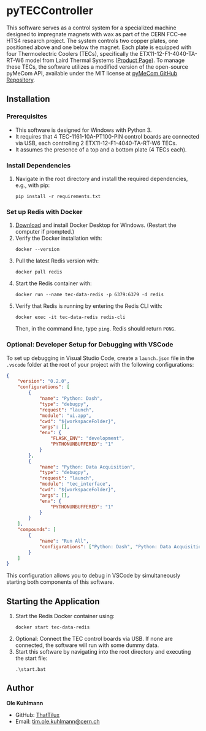 # pyTECController
This software serves as a control system for a specialized machine designed to impregnate magnets with wax as part of the CERN FCC-ee HTS4 research project. The system controls two copper plates, one positioned above and one below the magnet. Each plate is equipped with four Thermoelectric Coolers (TECs), specifically the ETX11-12-F1-4040-TA-RT-W6 model from Laird Thermal Systems ([Product Page](https://lairdthermal.com/products/thermoelectric-cooler-modules/peltier-hitemp-etx-series/ETX11-12-F1-4040-TA-RT-W6)). To manage these TECs, the software utilizes a modified version of the open-source pyMeCom API, available under the MIT license at [pyMeCom GitHub Repository](https://github.com/spomjaksilp/pyMeCom).


## Installation
### Prerequisites
- This software is designed for Windows with Python 3.
- It requires that 4 TEC-1161-10A-PT100-PIN control boards are connected via USB, each controlling 2 ETX11-12-F1-4040-TA-RT-W6 TECs.
- It assumes the presence of a top and a bottom plate (4 TECs each).

### Install Dependencies
1. Navigate in the root directory and install the required dependencies, e.g., with pip:
   ```
   pip install -r requirements.txt
   ```

### Set up Redis with Docker
1. [Download](https://docs.docker.com/desktop/install/windows-install/) and install Docker Desktop for Windows. (Restart the computer if prompted.)
2. Verify the Docker installation with:
   ```
   docker --version
   ```
3. Pull the latest Redis version with:
   ```
   docker pull redis
   ```
4. Start the Redis container with:
   ```
   docker run --name tec-data-redis -p 6379:6379 -d redis
   ```
5. Verify that Redis is running by entering the Redis CLI with:
   ```
   docker exec -it tec-data-redis redis-cli
   ```
   Then, in the command line, type `ping`. Redis should return `PONG`.

### Optional: Developer Setup for Debugging with VSCode
To set up debugging in Visual Studio Code, create a `launch.json` file in the `.vscode` folder at the root of your project with the following configurations:
```json
{
    "version": "0.2.0",
    "configurations": [
        {
            "name": "Python: Dash",
            "type": "debugpy",
            "request": "launch",
            "module": "ui.app",
            "cwd": "${workspaceFolder}",
            "args": [],
            "env": {
                "FLASK_ENV": "development",
                "PYTHONUNBUFFERED": "1"
            }
        },
        {
            "name": "Python: Data Acquisition",
            "type": "debugpy",
            "request": "launch",
            "module": "tec_interface",
            "cwd": "${workspaceFolder}",
            "args": [],
            "env": {
                "PYTHONUNBUFFERED": "1"
            }
        }
    ],
    "compounds": [
        {
            "name": "Run All",
            "configurations": ["Python: Dash", "Python: Data Acquisition"]
        }
    ]
}
```
This configuration allows you to debug in VSCode by simultaneously starting both components of this software.

## Starting the Application
1. Start the Redis Docker container using:
   ```
   docker start tec-data-redis
   ```
2. Optional: Connect the TEC control boards via USB. If none are connected, the software will run with some dummy data.
3. Start this software by navigating into the root directory and executing the start file:
   ```
   .\start.bat
   ```

## Author
**Ole Kuhlmann**
- GitHub: [ThatTilux](https://github.com/ThatTilux)
- Email: tim.ole.kuhlmann@cern.ch

